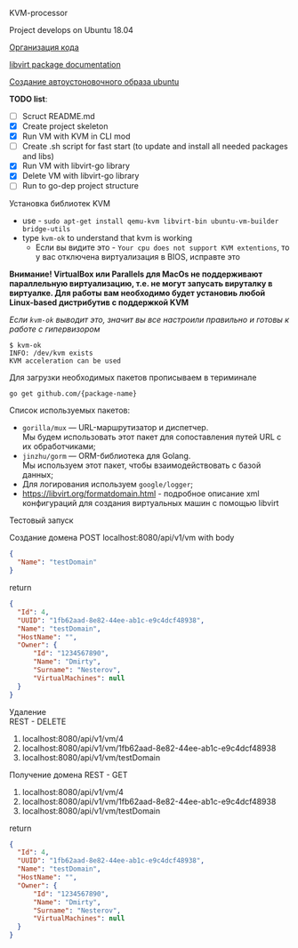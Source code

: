 KVM-processor

Project develops on Ubuntu 18.04 

[Организация кода](https://golang.org/doc/code.html)

[libvirt package documentation](https://godoc.org/github.com/libvirt/libvirt-go)

[Создание автоустоновочного образа ubuntu](https://habr.com/ru/post/104029/) 

__TODO list__:
* [ ] Scruct README.md
* [x] Create project skeleton
* [x] Run VM with KVM in CLI mod
* [ ] Create .sh script for fast start (to update and install all needed packages and libs)
* [x] Run VM with libvirt-go library   
* [x] Delete VM with libvirt-go library   
* [ ] Run to go-dep project structure

Установка библиотек KVM
 - use - `sudo apt-get install qemu-kvm libvirt-bin ubuntu-vm-builder bridge-utils`
 - type `kvm-ok` to understand that kvm is working  
    * Если вы видите это - `Your cpu does not support KVM extentions`, то у вас отключена виртуализация в BIOS, исправте это
     
 __Внимание! VirtualBox или Parallels для MacOs не поддерживают параллельную виртуализацию, т.е. не
 могут запусать вируталку в виртуалке. Для работы вам необходимо будет установиь любой Linux-based дистрибутив 
 с поддержкой KVM__
 
 _Если `kvm-ok` выводит это, значит вы все настроили правильно и готовы к работе с гипервизором_
 ```
 $ kvm-ok  
INFO: /dev/kvm exists 
KVM acceleration can be used
```
Для загрузки необходимых пакетов прописываем в териминале 
```
go get github.com/{package-name}
```
Список используемых пакетов:
 - `gorilla/mux` — URL-маршрутизатор и диспетчер.  
 Мы будем использовать этот пакет для сопоставления путей URL с их обработчиками;
 - `jinzhu/gorm` — ORM-библиотека для Golang.  
 Мы используем этот пакет, чтобы взаимодействовать с базой данных;
 - Для логирования используем `google/logger`;
 - https://libvirt.org/formatdomain.html - подробное описание xml конфигураций 
 для создания виртуальных машин с помощью libvirt
 
  
Тестовый запуск  

 Создание домена
 POST localhost:8080/api/v1/vm with body
  
  ```json
{
	"Name": "testDomain" 
}
```

  return  
  ```json
{
    "Id": 4,
    "UUID": "1fb62aad-8e82-44ee-ab1c-e9c4dcf48938",
    "Name": "testDomain",
    "HostName": "",
    "Owner": {
        "Id": "1234567890",
        "Name": "Dmirty",
        "Surname": "Nesterov",
        "VirtualMachines": null
    }
}
```
Удаление  
 REST - DELETE  
1. localhost:8080/api/v1/vm/4
2. localhost:8080/api/v1/vm/1fb62aad-8e82-44ee-ab1c-e9c4dcf48938 
3. localhost:8080/api/v1/vm/testDomain
 
 
 Получение домена
 REST - GET  
1. localhost:8080/api/v1/vm/4
2. localhost:8080/api/v1/vm/1fb62aad-8e82-44ee-ab1c-e9c4dcf48938 
3. localhost:8080/api/v1/vm/testDomain
 
return  
   ```json
 {
     "Id": 4,
     "UUID": "1fb62aad-8e82-44ee-ab1c-e9c4dcf48938",
     "Name": "testDomain",
     "HostName": "",
     "Owner": {
         "Id": "1234567890",
         "Name": "Dmirty",
         "Surname": "Nesterov",
         "VirtualMachines": null
     }
 }